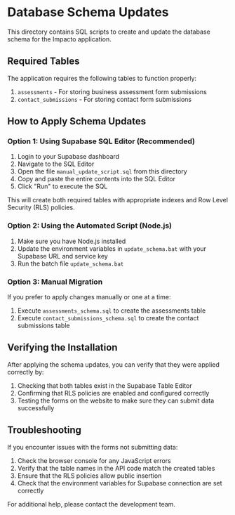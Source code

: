 # Database Schema Updates

This directory contains SQL scripts to create and update the database schema for the Impacto application.

## Required Tables

The application requires the following tables to function properly:

1. `assessments` - For storing business assessment form submissions
2. `contact_submissions` - For storing contact form submissions

## How to Apply Schema Updates

### Option 1: Using Supabase SQL Editor (Recommended)

1. Login to your Supabase dashboard
2. Navigate to the SQL Editor
3. Open the file `manual_update_script.sql` from this directory
4. Copy and paste the entire contents into the SQL Editor
5. Click "Run" to execute the SQL

This will create both required tables with appropriate indexes and Row Level Security (RLS) policies.

### Option 2: Using the Automated Script (Node.js)

1. Make sure you have Node.js installed
2. Update the environment variables in `update_schema.bat` with your Supabase URL and service key
3. Run the batch file `update_schema.bat`

### Option 3: Manual Migration

If you prefer to apply changes manually or one at a time:

1. Execute `assessments_schema.sql` to create the assessments table
2. Execute `contact_submissions_schema.sql` to create the contact submissions table

## Verifying the Installation

After applying the schema updates, you can verify that they were applied correctly by:

1. Checking that both tables exist in the Supabase Table Editor
2. Confirming that RLS policies are enabled and configured correctly
3. Testing the forms on the website to make sure they can submit data successfully

## Troubleshooting

If you encounter issues with the forms not submitting data:

1. Check the browser console for any JavaScript errors
2. Verify that the table names in the API code match the created tables
3. Ensure that the RLS policies allow public insertion
4. Check that the environment variables for Supabase connection are set correctly

For additional help, please contact the development team. 